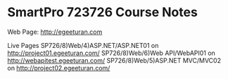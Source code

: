 # SmartPro 723726 Course Notes 

Web Page: http://egeeturan.com

Live Pages
SP726/8)Web/4)ASP.NET/ASP.NET01 on http://project01.egeeturan.com/
SP726/8)Web/6)Web API/WebAPI01 on http://webapitest.egeeturan.com/
SP726/8)Web/5)ASP.NET MVC/MVC02 on http://project02.egeeturan.com/
